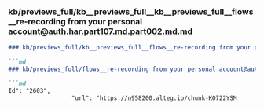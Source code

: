### kb/previews_full/kb__previews_full__kb__previews_full__flows__re-recording from your personal account@auth.har.part107.md.part002.md.md

```md
### kb/previews_full/kb__previews_full__flows__re-recording from your personal account@auth.har.part107.md.part002.md

```md
### kb/previews_full/flows__re-recording from your personal account@auth.har.part107.md (part 002)

```md
Id": "2603",
                  "url": "https://n958200.alteg.io/chunk-KO722YSM
```

```

```

```
